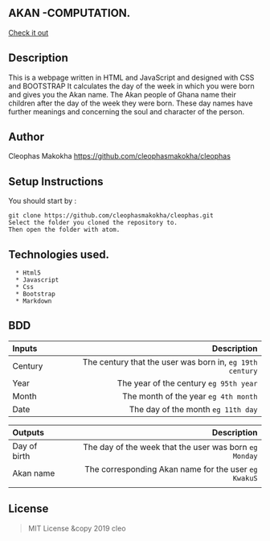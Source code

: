 ## AKAN -COMPUTATION.
[Check it out](https://cleophasmakokha.github.io/cleophas/)

## Description
This is a webpage written in HTML and JavaScript and designed with CSS and BOOTSTRAP
It calculates the day of the week in which you were born and gives you the Akan name. The Akan people of Ghana name their children after the day of the week they were born. These day names have further meanings and concerning the soul and character of the person.

## Author
Cleophas Makokha
https://github.com/cleophasmakokha/cleophas

## Setup Instructions

You should start by :

    git clone https://github.com/cleophasmakokha/cleophas.git
    Select the folder you cloned the repository to.
    Then open the folder with atom.

## Technologies used.
      * Html5
      * Javascript
      * Css
      * Bootstrap
      * Markdown

## BDD
| Inputs |  Description |
| :---         |          ---: |
| Century   | The century that the user was born in, ``eg 19th century``|
| Year     | The year of the century ``eg 95th year``   |
| Month     | The month of the year ``eg 4th month``     |
| Date     |  The day of the month ``eg 11th day`` |

| Outputs |  Description |
| :---         |          ---: |
| Day of birth  | The day of the week that the user was born ``eg Monday`` |
| Akan name    |  The corresponding Akan name for the user ``eg KwakuS``    |
|     |      |

## License
> MIT License &copy 2019 cleo
